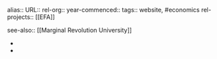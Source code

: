 alias::
URL::
rel-org::
year-commenced::
tags:: website, #economics 
rel-projects:: [[EFA]] 


see-also:: [[Marginal Revolution University]]

-
-